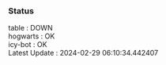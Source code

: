 ### Status


table : DOWN  
hogwarts : OK  
icy-bot : OK  
Latest Update : 2024-02-29 06:10:34.442407

